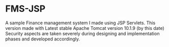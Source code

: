 # FMS-JSP
A sample Finance management system I made using JSP Servlets.
This version made with Latest stable Apache Tomcat version 10.1.9 (by this date)
Security aspects are taken severely during designing and implementation phases and developed accordingly.